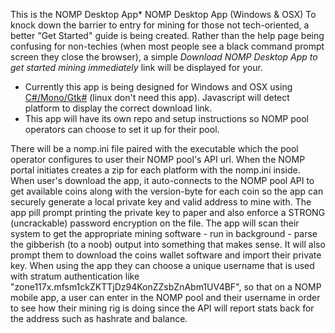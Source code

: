 This is the NOMP Desktop App* NOMP Desktop App (Windows & OSX)
   To knock down the barrier to entry for mining for those not tech-oriented, a better "Get Started" guide is being
created. Rather than the help page being confusing for non-techies (when most people see a black command prompt screen they close the browser), a simple *Download NOMP Desktop App to get started mining immediately* link will be displayed for your. 
   * Currently this app is being designed for Windows and OSX using [C#/Mono/Gtk#](http://www.mono-project.com/GtkSharp) (linux don't need this app). Javascript will detect platform to display the correct download link.
   * This app will have its own repo and setup instructions so NOMP pool operators can choose to set it up for their pool.
   
There will be a nomp.ini
file paired with the executable which the pool operator configures to user their NOMP pool's API url. When the NOMP portal
initiates creates a zip for each platform with the nomp.ini inside. When user's download the app, it auto-connects to the
NOMP pool API to get available coins along with the version-byte for each coin so the app can securely generate a local private
key and valid address to mine with. The app pill prompt printing the private key to paper and also enforce a
STRONG (uncrackable) password encryption on the file.
The app will scan their system to get the appropriate mining software - run in background - parse the gibberish (to a noob) output
into something that makes sense. It will also prompt them to download the coins wallet software and import their private key.
When using the app they can choose a unique username that is used
with stratum authentication like "zone117x.mfsm1ckZKTTjDz94KonZZsbZnAbm1UV4BF", so that on a NOMP mobile app, a user can
enter in the NOMP pool and their username in order to see how their mining rig is doing since the API will report stats
back for the address such as hashrate and balance.